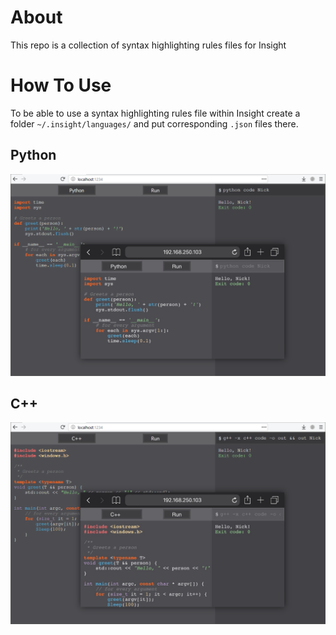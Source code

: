 # About
This repo is a collection of syntax highlighting rules files for Insight

# How To Use
To be able to use a syntax highlighting rules file within Insight
create a folder `~/.insight/languages/` and put corresponding `.json` files there.

## Python
![image](/images/python.png)

## C++
![image](/images/cpp.png)